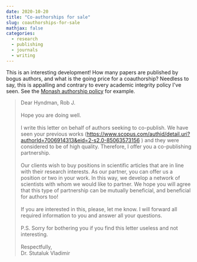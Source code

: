 ```yaml
---
date: 2020-10-20
title: "Co-authorships for sale"
slug: coauthorships-for-sale
mathjax: false
categories:
  - research
  - publishing
  - journals
  - writing
---
```


This is an interesting development! How many papers are published by bogus authors, and what is the going price for a coauthorship? Needless to say, this is appalling and contrary to every academic integrity policy I've seen. See the [Monash authorship policy](https://robjhyndman.com/hyndsight/authorship/) for example.

> Dear Hyndman, Rob J.<br><br>
> Hope you are doing well.<br><br>
> I write this letter on behalf of authors seeking to co-publish. We have seen your previous works (https://www.scopus.com/authid/detail.uri?authorId=7006914313&eid=2-s2.0-85063573156
) and they were considered to be of high quality. Therefore, I offer you a co-publishing partnership.<br><br>
> Our clients wish to buy positions in scientific articles that are in line with their research interests. As our partner, you can offer us a position or two in your work. 
> In this way, we develop a network of scientists with whom we would like to partner.
> We hope you will agree that this type of partnership can be mutually beneficial, and beneficial for authors too!<br><br>
> If you are interested in this, please, let me know. I will forward all required information to you and answer all your questions.<br><br>
> P.S. Sorry for bothering you if you find this letter useless and not interesting.<br><br>
> Respectfully,<br>
> Dr. Stutaluk Vladimir
